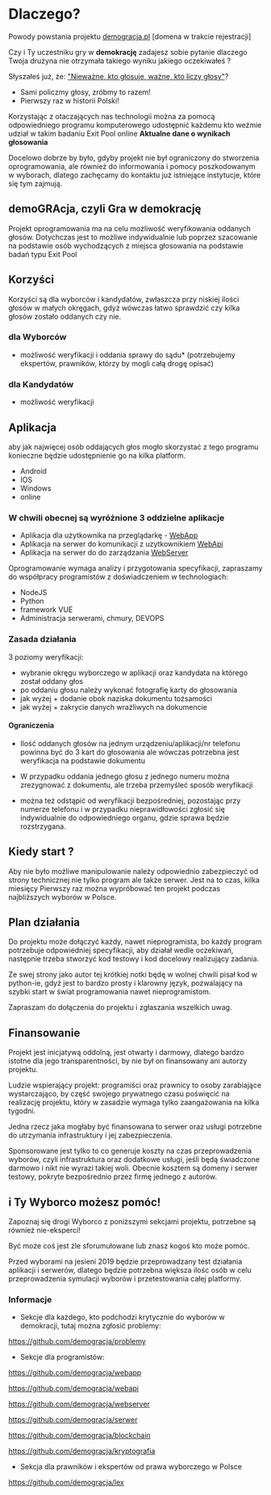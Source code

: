 # Dlaczego?
Powody powstania projektu [demogracja.pl](http://www.demogracja.pl/) [domena w trakcie rejestracji]

Czy i Ty uczestniku gry w **demokrację** zadajesz sobie pytanie dlaczego Twoja drużyna nie otrzymała takiego wyniku jakiego oczekiwałeś ?

Słyszałeś już, że: ["Nieważne, kto głosuje, ważne, kto liczy głosy"](https://pl.wikiquote.org/wiki/J%C3%B3zef_Stalin)?

+ Sami policzmy głosy, zróbmy to razem!
+ Pierwszy raz w historii Polski!

Korzystając z otaczających nas technologii można za pomocą odpowiedniego programu komputerowego udostępnić każdemu kto weźmie udział w takim badaniu Exit Pool online **Aktualne dane o wynikach głosowania**

Docelowo dobrze by było, gdyby projekt nie był ograniczony do stworzenia oprogramowania, ale również do informowania i pomocy poszkodowanym w wyborach, dlatego zachęcamy do kontaktu już istniejące instytucje, które się tym zajmują.

## demoGRAcja, czyli Gra w demokrację

Projekt oprogramowania ma na celu możliwość weryfikowania oddanych głosów.
Dotychczas jest to możliwe indywidualnie lub poprzez szacowanie na podstawie osób wychodzących z miejsca głosowania na podstawie badań typu Exit Pool

## Korzyści
Korzyści są dla wyborców i kandydatów, zwłaszcza przy niskiej ilości głosów w małych okręgach, gdyż wówczas łatwo sprawdzić czy kilka głosów zostało oddanych czy nie.

### dla Wyborców
+ możliwość weryfikacji i oddania sprawy do sądu* (potrzebujemy ekspertów, prawników, którzy by mogli całą drogę opisać)

### dla Kandydatów
+ możliwość weryfikacji


## Aplikacja

aby jak najwięcej osób oddających głos mogło skorzystać z tego programu konieczne będzie udostępnienie go na kilka platform.
+ Android
+ IOS
+ Windows
+ online

### W chwili obecnej są wyróżnione 3 oddzielne aplikacje
+ Aplikacja dla użytkownika na przeglądarkę - [WebApp](https://github.com/demogracja/webapp)
+ Aplikacja na serwer do komunikacji z uzytkownikiem [WebApi](https://github.com/demogracja/webapi)
+ Aplikacja na serwer do do zarządzania [WebServer](https://github.com/demogracja/webserver)

Oprogramowanie wymaga analizy i przygotowania specyfikacji, zapraszamy do współpracy programistów z doświadczeniem w technologiach: 
+ NodeJS
+ Python
+ framework VUE
+ Administracja serwerami, chmury, DEVOPS
 
### Zasada działania

3 poziomy weryfikacji:
+ wybranie okręgu wyborczego w aplikacji oraz kandydata na którego został oddany głos
+ po oddaniu głosu należy wykonać fotografię karty do głosowania
+ jak wyżej + dodanie obok naziska dokumentu tożsamości
+ jak wyżej + zakrycie danych wrażliwych na dokumencie

#### Ograniczenia
+ Ilość oddanych głosów na jednym urządzeniu/aplikacji/nr telefonu powinna być do 3 kart do głosowania
ale wówczas potrzebna jest weryfikacja na podstawie dokumentu

+ W przypadku oddania jednego głosu z jednego numeru można zrezygnować z dokumentu, ale trzeba przemyśleć sposób weryfikacji
+ można też odstąpić od weryfikacji bezpośredniej, pozostając przy numerze telefonu i w przypadku nieprawidłowości zgłosić się
indywidualnie do odpowiedniego organu, gdzie sprawa będzie rozstrzygana.




## Kiedy start ?

Aby nie było możliwe manipulowanie należy odpowiednio zabezpieczyć od strony technicznej nie tylko program ale także serwer.
Jest na to czas, kilka miesięcy
Pierwszy raz można wypróbować ten projekt podczas najbliższych wyborów w Polsce. 


## Plan działania

Do projektu może dołączyć każdy, nawet nieprogramista, bo każdy program potrzebuje odpowiedniej specyfikacji, aby działał wedle oczekiwań, następnie trzeba stworzyć kod testowy i kod docelowy realizujący zadania.

Ze swej strony jako autor tej krótkiej notki będę w wolnej chwili pisał kod w python-ie, gdyż jest to bardzo prosty i klarowny język, pozwalający na szybki start w świat programowania nawet nieprogramistom.


Zapraszam do dołączenia do projektu i zgłaszania wszelkich uwag.

## Finansowanie


Projekt jest inicjatywą oddolną, jest otwarty i darmowy, dlatego bardzo istotne dla jego transparentności, by nie był on finansowany ani autorzy projektu.

Ludzie wspierający projekt: programiści oraz prawnicy to osoby zarabiające wystarczająco, by część swojego prywatnego czasu poświęcić na realizację projektu, który w zasadzie wymaga tylko zaangażowania na kilka tygodni.

Jedna rzecz jaka mogłaby być finansowana to serwer oraz usługi potrzebne do utrzymania infrastruktury i jej zabezpieczenia.

Sponsorowane jest tylko to co generuje koszty na czas przeprowadzenia wyborów, czyli infrastruktura oraz dodatkowe usługi, jeśli będą świadczone darmowo i nikt nie wyrazi takiej woli.
Obecnie kosztem są domeny i serwer testowy, pokryte bezpośrednio przez firmę jednego z autorów.


## i Ty Wyborco możesz pomóc!

Zapoznaj się drogi Wyborco z poniższymi sekcjami projektu, potrzebne są również nie-eksperci!

Być może coś jest źle sforumułowane lub znasz kogoś kto może pomóc.

Przed wyborami na jesieni 2019 będzie przeprowadzany test działania aplikacji i serwerów, dlatego będzie potrzebna większa ilośc osób w celu przeprowadzenia symulacji wyborów i przetestowania całej platformy.

### Informacje

+ Sekcje dla każdego, kto podchodzi krytycznie do wyborów w demokracji, tutaj można zgłosić problemy:

https://github.com/demogracja/problemy

+ Sekcje dla programistów:

https://github.com/demogracja/webapp

https://github.com/demogracja/webapi

https://github.com/demogracja/webserver

https://github.com/demogracja/serwer

https://github.com/demogracja/blockchain

https://github.com/demogracja/kryptografia


+ Sekcja dla prawników i ekspertów od prawa wyborczego w Polsce

https://github.com/demogracja/lex

